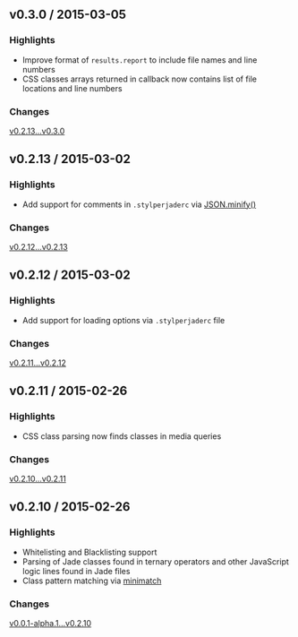 ## v0.3.0 / 2015-03-05

### Highlights
* Improve format of `results.report` to include file names and line numbers
* CSS classes arrays returned in callback now contains list of file locations and line numbers

### Changes
[v0.2.13...v0.3.0](https://github.com/benedfit/stylperjade/compare/v0.2.13...v0.3.0)

## v0.2.13 / 2015-03-02

### Highlights
* Add support for comments in `.stylperjaderc` via [JSON.minify()](https://github.com/getify/JSON.minify)

### Changes
[v0.2.12...v0.2.13](https://github.com/benedfit/stylperjade/compare/v0.2.12...v0.2.13)

## v0.2.12 / 2015-03-02

### Highlights
* Add support for loading options via `.stylperjaderc` file

### Changes
[v0.2.11...v0.2.12](https://github.com/benedfit/stylperjade/compare/v0.2.11...v0.2.12)

## v0.2.11 / 2015-02-26

### Highlights
* CSS class parsing now finds classes in media queries

### Changes
[v0.2.10...v0.2.11](https://github.com/benedfit/stylperjade/compare/v0.2.10...v0.2.11)

## v0.2.10 / 2015-02-26

### Highlights
* Whitelisting and Blacklisting support
* Parsing of Jade classes found in ternary operators and other JavaScript logic lines found in Jade files
* Class pattern matching via [minimatch](https://github.com/isaacs/minimatch)

### Changes
[v0.0.1-alpha.1...v0.2.10](https://github.com/benedfit/stylperjade/compare/master@%7B6day%7D...v0.2.10)
